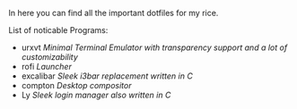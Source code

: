 In here you can find all the important dotfiles for my rice.

List of noticable Programs:

- urxvt   *Minimal Terminal Emulator with transparency support and a lot of customizability*
- rofi    *Launcher*
- excalibar *Sleek i3bar replacement written in C*
- compton *Desktop compositor*
- Ly *Sleek login manager also written in C*


